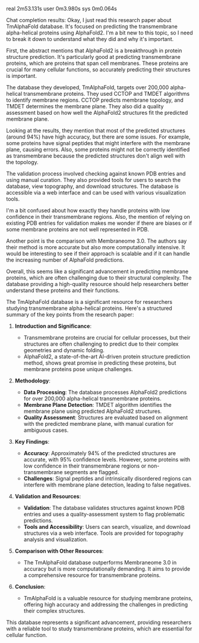 real    2m53.131s
user    0m3.980s
sys     0m0.064s


Chat completion results:
Okay, I just read this research paper about TmAlphaFold database. It's focused on predicting the transmembrane alpha-helical proteins using AlphaFold2. I'm a bit new to this topic, so I need to break it down to understand what they did and why it's important.

First, the abstract mentions that AlphaFold2 is a breakthrough in protein structure prediction. It's particularly good at predicting transmembrane proteins, which are proteins that span cell membranes. These proteins are crucial for many cellular functions, so accurately predicting their structures is important.

The database they developed, TmAlphaFold, targets over 200,000 alpha-helical transmembrane proteins. They used CCTOP and TMDET algorithms to identify membrane regions. CCTOP predicts membrane topology, and TMDET determines the membrane plane. They also did a quality assessment based on how well the AlphaFold2 structures fit the predicted membrane plane.

Looking at the results, they mention that most of the predicted structures (around 94%) have high accuracy, but there are some issues. For example, some proteins have signal peptides that might interfere with the membrane plane, causing errors. Also, some proteins might not be correctly identified as transmembrane because the predicted structures don't align well with the topology.

The validation process involved checking against known PDB entries and using manual curation. They also provided tools for users to search the database, view topography, and download structures. The database is accessible via a web interface and can be used with various visualization tools.

I'm a bit confused about how exactly they handle proteins with low confidence in their transmembrane regions. Also, the mention of relying on existing PDB entries for validation makes me wonder if there are biases or if some membrane proteins are not well represented in PDB.

Another point is the comparison with Membraneome 3.0. The authors say their method is more accurate but also more computationally intensive. It would be interesting to see if their approach is scalable and if it can handle the increasing number of AlphaFold predictions.

Overall, this seems like a significant advancement in predicting membrane proteins, which are often challenging due to their structural complexity. The database providing a high-quality resource should help researchers better understand these proteins and their functions.
</think>

The TmAlphaFold database is a significant resource for researchers studying transmembrane alpha-helical proteins. Here's a structured summary of the key points from the research paper:

1. **Introduction and Significance**:
   - Transmembrane proteins are crucial for cellular processes, but their structures are often challenging to predict due to their complex geometries and dynamic folding.
   - AlphaFold2, a state-of-the-art AI-driven protein structure prediction method, shows great promise in predicting these proteins, but membrane proteins pose unique challenges.

2. **Methodology**:
   - **Data Processing**: The database processes AlphaFold2 predictions for over 200,000 alpha-helical transmembrane proteins.
   - **Membrane Plane Detection**: TMDET algorithm identifies the membrane plane using predicted AlphaFold2 structures.
   - **Quality Assessment**: Structures are evaluated based on alignment with the predicted membrane plane, with manual curation for ambiguous cases.

3. **Key Findings**:
   - **Accuracy**: Approximately 94% of the predicted structures are accurate, with 95% confidence levels. However, some proteins with low confidence in their transmembrane regions or non-transmembrane segments are flagged.
   - **Challenges**: Signal peptides and intrinsically disordered regions can interfere with membrane plane detection, leading to false negatives.

4. **Validation and Resources**:
   - **Validation**: The database validates structures against known PDB entries and uses a quality-assessment system to flag problematic predictions.
   - **Tools and Accessibility**: Users can search, visualize, and download structures via a web interface. Tools are provided for topography analysis and visualization.

5. **Comparison with Other Resources**:
   - The TmAlphaFold database outperforms Membraneome 3.0 in accuracy but is more computationally demanding. It aims to provide a comprehensive resource for transmembrane proteins.

6. **Conclusion**:
   - TmAlphaFold is a valuable resource for studying membrane proteins, offering high accuracy and addressing the challenges in predicting their complex structures.

This database represents a significant advancement, providing researchers with a reliable tool to study transmembrane proteins, which are essential for cellular function.
